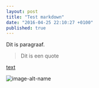 ```yaml
---
layout: post
title: "Test markdown"
date: "2016-04-25 22:10:27 +0100"
published: true
---
```


Dit is paragraaf.

> Dit is een quote

[text](http://url.com)

![image-alt-name](http://image.com/image.png)

